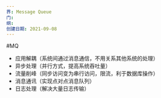 ```yaml
---
界: Message Queue
门: 
纲: 
创建日期: 2021-09-08
---
```

#MQ 

-   应用解耦（系统间通过消息通信，不用关系其他系统的处理）
-   异步处理（并行方式，提高系统吞吐量）
-   流量削峰（同步访问变为串行访问，限流，利于数据库操作）
-   消息通讯（实现点对点消息队列）
-   日志处理（解决大量日志传输）